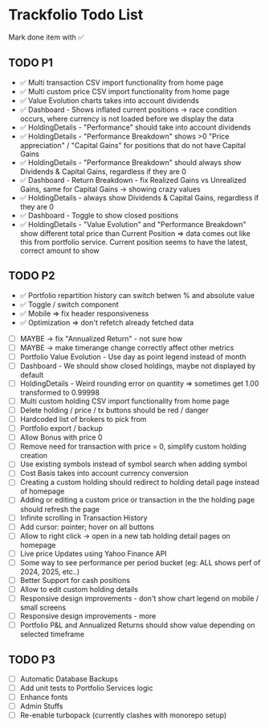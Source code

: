 # Trackfolio Todo List
Mark done item with ✅

## TODO P1
- ✅ Multi transaction CSV import functionality from home page
- ✅ Multi custom price CSV import functionality from home page
- ✅ Value Evolution charts takes into account dividends
- ✅ Dashboard - Shows inflated current positions -> race condition occurs, where currency is not loaded before we display the data
- ✅ HoldingDetails - "Performance" should take into account dividends
- ✅ HoldingDetails - "Performance Breakdown" shows >0 "Price appreciation" / "Capital Gains" for positions that do not have Capital Gains
- ✅ HoldingDetails - "Performance Breakdown" should always show Dividends & Capital Gains, regardless if they are 0
- ✅ Dashboard - Return Breakdown - fix Realized Gains vs Unrealized Gains, same for Capital Gains -> showing crazy values
- ✅ HoldingDetails - always show Dividends & Capital Gains, regardless if they are 0
- ✅ Dashboard - Toggle to show closed positions
- ✅ HoldingDetails - "Value Evolution" and "Performance Breakdown" show different total price than Current Position => data comes out like this from portfolio service. Current position seems to have the latest, correct amount to show

## TODO P2
- ✅ Portfolio repartition history can switch betwen % and absolute value
- ✅ Toggle / switch component 
- ✅ Mobile => fix header responsiveness
- ✅ Optimization => don't refetch already fetched data
- [ ] MAYBE -> fix "Annualized Return" - not sure how
- [ ] MAYBE -> make timerange change correctly affect other metrics
- [ ] Portfolio Value Evolution - Use day as point legend instead of month
- [ ] Dashboard - We should show closed holdings, maybe not displayed by default
- [ ] HoldingDetails - Weird rounding error on quantity => sometimes get 1.00 transformed to 0.99998 
- [ ] Multi custom holding CSV import functionality from home page
- [ ] Delete holding / price / tx buttons should be red / danger
- [ ] Hardcoded list of brokers to pick from
- [ ] Portfolio export / backup
- [ ] Allow Bonus with price 0
- [ ] Remove need for transaction with price = 0, simplify custom holding creation
- [ ] Use existing symbols instead of symbol search when adding symbol
- [ ] Cost Basis takes into account currency conversion
- [ ] Creating a custom holding should redirect to holding detail page instead of homepage 
- [ ] Adding or editing a custom price or transaction in the the holding page should refresh the page
- [ ] Infinite scrolling in Transaction History
- [ ] Add cursor: pointer; hover on all buttons
- [ ] Allow to right click -> open in a new tab holding detail pages on homepage
- [ ] Live price Updates using Yahoo Finance API
- [ ] Some way to see performance per period bucket (eg: ALL shows perf of 2024, 2025, etc..)
- [ ] Better Support for cash positions
- [ ] Allow to edit custom holding details
- [ ] Responsive design improvements - don't show chart legend on mobile / small screens
- [ ] Responsive design improvements - more
- [ ] Portfolio P&L and Annualized Returns should show value depending on selected timeframe

## TODO P3
- [ ] Automatic Database Backups
- [ ] Add unit tests to Portfolio Services logic
- [ ] Enhance fonts
- [ ] Admin Stuffs
- [ ] Re-enable turbopack (currently clashes with monorepo setup)
